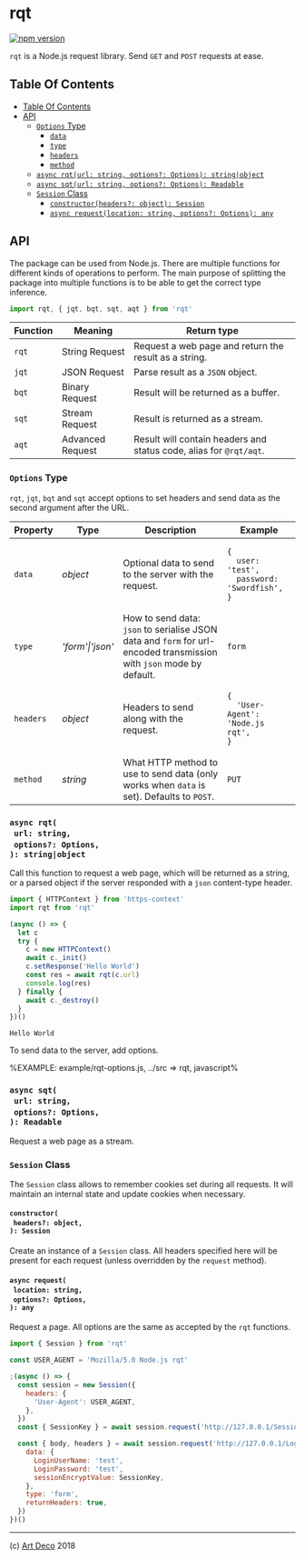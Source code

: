 # rqt

[![npm version](https://badge.fury.io/js/rqt.svg)](https://npmjs.org/package/rqt)

`rqt` is a Node.js request library. Send `GET` and `POST` requests at ease.

## Table Of Contents

- [Table Of Contents](#table-of-contents)
- [API](#api)
  * [`Options` Type](#options-type)
    * [<code>data</code>](#data)
    * [<code>type</code>](#type)
    * [<code>headers</code>](#headers)
    * [<code>method</code>](#method)
  * [`async rqt(url: string, options?: Options): string|object`](#async-rqturl-stringoptions-options-stringobject)
  * [`async sqt(url: string, options?: Options): Readable`](#async-sqturl-stringoptions-options-readable)
  * [`Session` Class](#session-class)
    * [`constructor(headers?: object): Session`](#constructorheaders-object-session)
    * [`async request(location: string, options?: Options): any`](#async-requestlocation-stringoptions-options-any)

## API

The package can be used from Node.js. There are multiple functions for different kinds of operations to perform. The main purpose of splitting the package into multiple functions is to be able to get the correct type inference.

```js
import rqt, { jqt, bqt, sqt, aqt } from 'rqt'
```

| Function | Meaning | Return type |
| -------- | ------- | ----------- |
| `rqt` | String Request | Request a web page and return the result as a string. |
| `jqt` | JSON Request | Parse result as a `JSON` object. |
| `bqt` | Binary Request | Result will be returned as a buffer. |
| `sqt` | Stream Request | Result is returned as a stream. |
| `aqt` | Advanced Request | Result will contain headers and status code, alias for `@rqt/aqt`. |

### `Options` Type

`rqt`, `jqt`, `bqt` and `sqt` accept options to set headers and send data as the second argument after the URL.

<table>
 <thead>
  <tr>
   <th>Property</th>
   <th>Type</th>
   <th>Description</th>
   <th>Example</th>
  </tr>
 </thead>
 <tbody>
   <tr>
  <td><a name="data"><code>data</code></a></td>
  <td><em>object</em></td>
  <td>Optional data to send to the server with the request.</td>
  <td>

```
{
  user: 'test',
  password: 'Swordfish',
}
```
</td>
 </tr>
 <tr>
  <td><a name="type"><code>type</code></a></td>
  <td><em>'form'|'json'</em></td>
  <td>How to send data: <code>json</code> to serialise JSON data and <code>form</code> for url-encoded transmission with <code>json</code> mode by default.</td>
  <td><code>form</code></td>
 </tr>
 <tr>
  <td><a name="headers"><code>headers</code></a></td>
  <td><em>object</em></td>
  <td>Headers to send along with the request.</td>
  <td>

```
{
  'User-Agent': 'Node.js rqt',
}
```
</td>
 </tr>
 <tr>
  <td><a name="method"><code>method</code></a></td>
  <td><em>string</em></td>
  <td>What HTTP method to use to send data (only works when <code>data</code> is set). Defaults to <code>POST</code>.</td>
  <td><code>PUT</code></td>
 </tr>
 </tbody>
</table>


### `async rqt(`<br/>&nbsp;&nbsp;`url: string,`<br/>&nbsp;&nbsp;`options?: Options,`<br/>`): string|object`

Call this function to request a web page, which will be returned as a string, or a parsed object if the server responded with a `json` content-type header.

```javascript
import { HTTPContext } from 'https-context'
import rqt from 'rqt'

(async () => {
  let c
  try {
    c = new HTTPContext()
    await c._init()
    c.setResponse('Hello World')
    const res = await rqt(c.url)
    console.log(res)
  } finally {
    await c._destroy()
  }
})()
```

```
Hello World
```

To send data to the server, add options.

%EXAMPLE: example/rqt-options.js, ../src => rqt, javascript%

### `async sqt(`<br/>&nbsp;&nbsp;`url: string,`<br/>&nbsp;&nbsp;`options?: Options,`<br/>`): Readable`

Request a web page as a stream.
### `Session` Class

The `Session` class allows to remember cookies set during all requests. It will maintain an internal state and update cookies when necessary.


#### `constructor(`<br/>&nbsp;&nbsp;`headers?: object,`<br/>`): Session`

Create an instance of a `Session` class. All headers specified here will be present for each request (unless overridden by the `request` method).

#### `async request(`<br/>&nbsp;&nbsp;`location: string,`<br/>&nbsp;&nbsp;`options?: Options,`<br/>`): any`

Request a page. All options are the same as accepted by the `rqt` functions.

```javascript
import { Session } from 'rqt'

const USER_AGENT = 'Mozilla/5.0 Node.js rqt'

;(async () => {
  const session = new Session({
    headers: {
      'User-Agent': USER_AGENT,
    },
  })
  const { SessionKey } = await session.request('http://127.0.0.1/Session.ashx')

  const { body, headers } = await session.request('http://127.0.0.1/Login.aspx', {
    data: {
      LoginUserName: 'test',
      LoginPassword: 'test',
      sessionEncryptValue: SessionKey,
    },
    type: 'form',
    returnHeaders: true,
  })
})()
```

---

(c) [Art Deco](https://artdeco.bz) 2018
